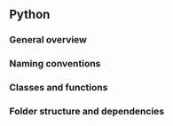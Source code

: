 ## Python
### General overview
### Naming conventions
### Classes and functions
### Folder structure and dependencies
